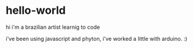 # hello-world
hi
i'm a brazilian artist
learnig to code

i've been using javascript and phyton, i've worked a little with arduino.
:)
